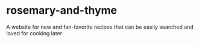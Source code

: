 # rosemary-and-thyme
A website for new and fan-favorite recipes that can be easily searched and loved for cooking later
